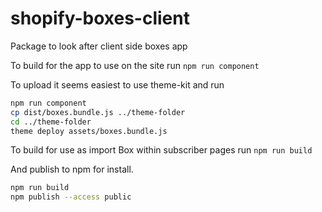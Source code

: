 # shopify-boxes-client
Package to look after client side boxes app

To build for the app to use on the site run `npm run component`

To upload it seems easiest to use theme-kit and run

```bash
npm run component
cp dist/boxes.bundle.js ../theme-folder
cd ../theme-folder
theme deploy assets/boxes.bundle.js
```

To build for use as import Box within subscriber pages run `npm run build`

And publish to npm for install.

```bash
npm run build
npm publish --access public
```
